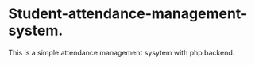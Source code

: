 # Student-attendance-management-system.

This is a simple attendance management sysytem with php backend.

